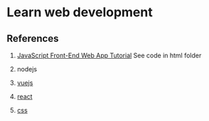 # Learn web development

## References
1. [JavaScript Front-End Web App Tutorial](https://www.codeproject.com/Articles/753724/JavaScript-Front-End-Web-App-Tutorial-Part)
See code in html folder

2. nodejs

3. [vuejs](https://vuejs.org/v2/examples/)

4. [react](https://reactjs.org/tutorial/tutorial.html) 

5. [css](https://developer.mozilla.org/en-US/docs/Learn/CSS/First_steps)